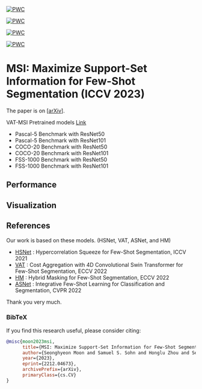 [![PWC](https://img.shields.io/endpoint.svg?url=https://paperswithcode.com/badge/msi-maximize-support-set-information-for-few/few-shot-semantic-segmentation-on-pascal-5i-1)](https://paperswithcode.com/sota/few-shot-semantic-segmentation-on-pascal-5i-1?p=msi-maximize-support-set-information-for-few)

[![PWC](https://img.shields.io/endpoint.svg?url=https://paperswithcode.com/badge/msi-maximize-support-set-information-for-few/few-shot-semantic-segmentation-on-coco-20i-1)](https://paperswithcode.com/sota/few-shot-semantic-segmentation-on-coco-20i-1?p=msi-maximize-support-set-information-for-few)

[![PWC](https://img.shields.io/endpoint.svg?url=https://paperswithcode.com/badge/msi-maximize-support-set-information-for-few/few-shot-semantic-segmentation-on-fss-1000-1)](https://paperswithcode.com/sota/few-shot-semantic-segmentation-on-fss-1000-1?p=msi-maximize-support-set-information-for-few)

[![PWC](https://img.shields.io/endpoint.svg?url=https://paperswithcode.com/badge/msi-maximize-support-set-information-for-few/few-shot-semantic-segmentation-on-coco-20i)](https://paperswithcode.com/sota/few-shot-semantic-segmentation-on-coco-20i?p=msi-maximize-support-set-information-for-few)



# MSI: Maximize Support-Set Information for Few-Shot Segmentation (ICCV 2023)
The paper is on [[arXiv](https://arxiv.org/abs/2212.04673)].

VAT-MSI Pretrained models [Link](https://drive.google.com/drive/folders/1yiQJrVf-N5fVY-6M162uxRrhlae7rGPD?usp=sharing)
- Pascal-5 Benchmark with ResNet50
- Pascal-5 Benchmark with ResNet101 
- COCO-20 Benchmark with ResNet50 
- COCO-20 Benchmark with ResNet101 
- FSS-1000 Benchmark with ResNet50
- FSS-1000 Benchmark with ResNet101



## Performance



## Visualization


## References

Our work is based on these models. (HSNet, VAT, ASNet, and HM)

- [HSNet](https://github.com/juhongm999/hsnet) : Hypercorrelation Squeeze for Few-Shot Segmentation, ICCV 2021
- [VAT](https://github.com/Seokju-Cho/Volumetric-Aggregation-Transformer) : Cost Aggregation with 4D Convolutional Swin Transformer for Few-Shot Segmentation, ECCV 2022
- [HM](https://github.com/moonsh/HM-Hybrid-Masking-ECCV-2022) : Hybrid Masking for Few-Shot Segmentation, ECCV 2022
- [ASNet](https://github.com/dahyun-kang/ifsl) : Integrative Few-Shot Learning for Classification and Segmentation, CVPR 2022

Thank you very much.

### BibTeX
If you find this research useful, please consider citing:

````BibTeX
@misc{moon2023msi,
      title={MSI: Maximize Support-Set Information for Few-Shot Segmentation}, 
      author={Seonghyeon Moon and Samuel S. Sohn and Honglu Zhou and Sejong Yoon and Vladimir Pavlovic and Muhammad Haris Khan and Mubbasir Kapadia},
      year={2023},
      eprint={2212.04673},
      archivePrefix={arXiv},
      primaryClass={cs.CV}
}
````
